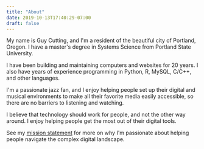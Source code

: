 ```yaml
---
title: "About"
date: 2019-10-13T17:40:29-07:00
draft: false
---
```


My name is Guy Cutting, and I'm a resident of the beautiful city of Portland, Oregon. I have a master's degree in Systems Science from Portland State University.

I have been building and maintaining computers and websites for 20 years. I also have years of experience programming in Python, R, MySQL, C/C++, and other languages.

I'm a passionate jazz fan, and I enjoy helping people set up their digital and musical environments to make all their favorite media easily accessible, so there are no barriers to listening and watching.

I believe that technology should work for people, and not the other way around. I enjoy helping people get the most out of their digital tools.

See my [mission statement](/mission/) for more on why I'm passionate about helping people navigate the complex digital landscape.
